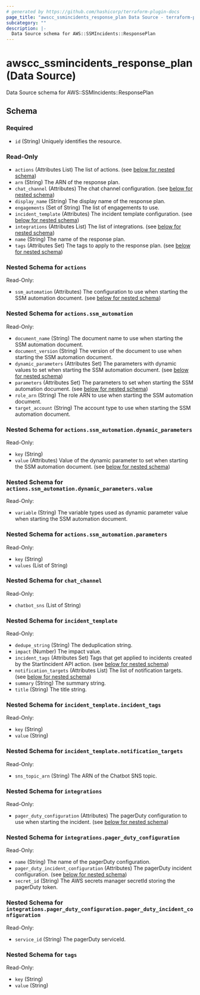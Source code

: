 ```yaml
---
# generated by https://github.com/hashicorp/terraform-plugin-docs
page_title: "awscc_ssmincidents_response_plan Data Source - terraform-provider-awscc"
subcategory: ""
description: |-
  Data Source schema for AWS::SSMIncidents::ResponsePlan
---
```


# awscc_ssmincidents_response_plan (Data Source)

Data Source schema for AWS::SSMIncidents::ResponsePlan



<!-- schema generated by tfplugindocs -->
## Schema

### Required

- `id` (String) Uniquely identifies the resource.

### Read-Only

- `actions` (Attributes List) The list of actions. (see [below for nested schema](#nestedatt--actions))
- `arn` (String) The ARN of the response plan.
- `chat_channel` (Attributes) The chat channel configuration. (see [below for nested schema](#nestedatt--chat_channel))
- `display_name` (String) The display name of the response plan.
- `engagements` (Set of String) The list of engagements to use.
- `incident_template` (Attributes) The incident template configuration. (see [below for nested schema](#nestedatt--incident_template))
- `integrations` (Attributes List) The list of integrations. (see [below for nested schema](#nestedatt--integrations))
- `name` (String) The name of the response plan.
- `tags` (Attributes Set) The tags to apply to the response plan. (see [below for nested schema](#nestedatt--tags))

<a id="nestedatt--actions"></a>
### Nested Schema for `actions`

Read-Only:

- `ssm_automation` (Attributes) The configuration to use when starting the SSM automation document. (see [below for nested schema](#nestedatt--actions--ssm_automation))

<a id="nestedatt--actions--ssm_automation"></a>
### Nested Schema for `actions.ssm_automation`

Read-Only:

- `document_name` (String) The document name to use when starting the SSM automation document.
- `document_version` (String) The version of the document to use when starting the SSM automation document.
- `dynamic_parameters` (Attributes Set) The parameters with dynamic values to set when starting the SSM automation document. (see [below for nested schema](#nestedatt--actions--ssm_automation--dynamic_parameters))
- `parameters` (Attributes Set) The parameters to set when starting the SSM automation document. (see [below for nested schema](#nestedatt--actions--ssm_automation--parameters))
- `role_arn` (String) The role ARN to use when starting the SSM automation document.
- `target_account` (String) The account type to use when starting the SSM automation document.

<a id="nestedatt--actions--ssm_automation--dynamic_parameters"></a>
### Nested Schema for `actions.ssm_automation.dynamic_parameters`

Read-Only:

- `key` (String)
- `value` (Attributes) Value of the dynamic parameter to set when starting the SSM automation document. (see [below for nested schema](#nestedatt--actions--ssm_automation--dynamic_parameters--value))

<a id="nestedatt--actions--ssm_automation--dynamic_parameters--value"></a>
### Nested Schema for `actions.ssm_automation.dynamic_parameters.value`

Read-Only:

- `variable` (String) The variable types used as dynamic parameter value when starting the SSM automation document.



<a id="nestedatt--actions--ssm_automation--parameters"></a>
### Nested Schema for `actions.ssm_automation.parameters`

Read-Only:

- `key` (String)
- `values` (List of String)




<a id="nestedatt--chat_channel"></a>
### Nested Schema for `chat_channel`

Read-Only:

- `chatbot_sns` (List of String)


<a id="nestedatt--incident_template"></a>
### Nested Schema for `incident_template`

Read-Only:

- `dedupe_string` (String) The deduplication string.
- `impact` (Number) The impact value.
- `incident_tags` (Attributes Set) Tags that get applied to incidents created by the StartIncident API action. (see [below for nested schema](#nestedatt--incident_template--incident_tags))
- `notification_targets` (Attributes List) The list of notification targets. (see [below for nested schema](#nestedatt--incident_template--notification_targets))
- `summary` (String) The summary string.
- `title` (String) The title string.

<a id="nestedatt--incident_template--incident_tags"></a>
### Nested Schema for `incident_template.incident_tags`

Read-Only:

- `key` (String)
- `value` (String)


<a id="nestedatt--incident_template--notification_targets"></a>
### Nested Schema for `incident_template.notification_targets`

Read-Only:

- `sns_topic_arn` (String) The ARN of the Chatbot SNS topic.



<a id="nestedatt--integrations"></a>
### Nested Schema for `integrations`

Read-Only:

- `pager_duty_configuration` (Attributes) The pagerDuty configuration to use when starting the incident. (see [below for nested schema](#nestedatt--integrations--pager_duty_configuration))

<a id="nestedatt--integrations--pager_duty_configuration"></a>
### Nested Schema for `integrations.pager_duty_configuration`

Read-Only:

- `name` (String) The name of the pagerDuty configuration.
- `pager_duty_incident_configuration` (Attributes) The pagerDuty incident configuration. (see [below for nested schema](#nestedatt--integrations--pager_duty_configuration--pager_duty_incident_configuration))
- `secret_id` (String) The AWS secrets manager secretId storing the pagerDuty token.

<a id="nestedatt--integrations--pager_duty_configuration--pager_duty_incident_configuration"></a>
### Nested Schema for `integrations.pager_duty_configuration.pager_duty_incident_configuration`

Read-Only:

- `service_id` (String) The pagerDuty serviceId.




<a id="nestedatt--tags"></a>
### Nested Schema for `tags`

Read-Only:

- `key` (String)
- `value` (String)


